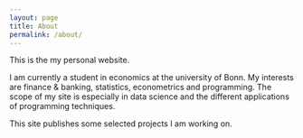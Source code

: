 ```yaml
---
layout: page
title: About
permalink: /about/
---
```


This is the my personal website.

I am currently a student in economics at the university of Bonn.
My interests are finance & banking, statistics, econometrics and programming.
The scope of my site is especially in data science and the
different applications of programming techniques.

This site publishes some selected projects I am working on.
